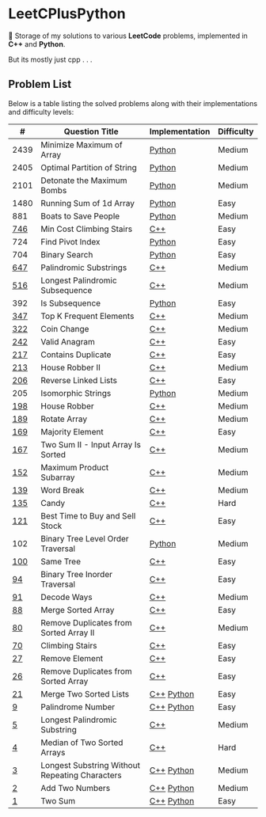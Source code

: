 # LeetCPlusPython

🚀 Storage of my solutions to various **LeetCode** problems, implemented in
**C++** and **Python**.

But its mostly just cpp . . .

## Problem List

Below is a table listing the solved problems along with their implementations and difficulty levels:

| #                                                                                                                         | Question Title                                 | Implementation                                                                | Difficulty |
|---------------------------------------------------------------------------------------------------------------------------|------------------------------------------------|-------------------------------------------------------------------------------|------------|
| 2439                                                                                                                      | Minimize Maximum of Array                      | [Python](./Medium/MinimizeMaxofArray.py)                                      | Medium     |
| 2405                                                                                                                      | Optimal Partition of String                    | [Python](./Medium/OptimalPartitionofStrings.py)                               | Medium     |
| 2101                                                                                                                      | Detonate the Maximum Bombs                     | [Python](./Medium/DetonateMaxBombs.py)                                        | Medium     |
| 1480                                                                                                                      | Running Sum of 1d Array                        | [Python](./Easy/RunningSumofOneDArray.py)                                     | Easy       |
| 881                                                                                                                       | Boats to Save People                           | [Python](./Medium/BoatstoSavePeople.py)                                       | Medium     |
| [746](https://leetcode.com/problems/min-cost-climbing-stairs/)                                                            | Min Cost Climbing Stairs                       | [C++](./Easy/MinCostClimbingStairs.cpp)                                       | Easy       |
| 724                                                                                                                       | Find Pivot Index                               | [Python](./Easy/FindPivotIndex.py)                                            | Easy       |
| 704                                                                                                                       | Binary Search                                  | [Python](./Easy/BinarySearch.py)                                              | Easy       |
| [647](https://leetcode.com/problems/palindromic-substrings/)                                                              | Palindromic Substrings                         | [C++](./Medium/PalindromicSubstrings.cpp)                                     | Medium     |
| [516](https://leetcode.com/problems/longest-palindromic-subsequence/)                                                     | Longest Palindromic Subsequence                | [C++](./Medium/LongestPalindromicSubsequence.cpp)                             | Medium     |
| 392                                                                                                                       | Is Subsequence                                 | [Python](./Easy/IsSubsequence.py)                                             | Easy       |
| [347](https://leetcode.com/problems/top-k-frequent-elements/)                                                             | Top K Frequent Elements                        | [C++](./Medium/TopKFrequentElements.cpp)                                      | Medium     |
| [322](https://leetcode.com/problems/coin-change/)                                                                         | Coin Change                                    | [C++](./Medium/CoinChange.cpp)                                                | Medium     |
| [242](https://leetcode.com/problems/valid-anagram/)                                                                       | Valid Anagram                                  | [C++](./Easy/ValidAnagram.cpp)                                                | Easy       |
| [217](https://leetcode.com/problems/contains-duplicate/)                                                                  | Contains Duplicate                             | [C++](./Easy/ContainsDuplicate.cpp)                                           | Easy       |
| [213](https://leetcode.com/problems/house-robber-ii/)                                                                     | House Robber II                                | [C++](./Medium/HouseRobberII.cpp)                                             | Medium     |
| [206](https://leetcode.com/problems/reverse-linked-list/)                                                                 | Reverse Linked Lists                           | [C++](./Easy/ReverseLinkedLists.cpp)                                          | Easy       |
| 205                                                                                                                       | Isomorphic Strings                             | [Python](./Easy/IsomorphicStrings.py)                                         | Medium     |
| [198](https://leetcode.com/problems/house-robber/)                                                                        | House Robber                                   | [C++](./Medium/HouseRobber.cpp)                                               | Medium     |
| [189](https://leetcode.com/problems/rotate-array/?envType=study-plan-v2&envId=top-interview-150)                          | Rotate Array                                   | [C++](./Medium/RotateArray.cpp)                                               | Medium     |
| [169](https://leetcode.com/problems/majority-element/?envType=study-plan-v2&envId=top-interview-150)                      | Majority Element                               | [C++](./Easy/MajorityElement.cpp)                                             | Easy       |
| [167](https://leetcode.com/problems/two-sum-ii-input-array-is-sorted/)                                                    | Two Sum II - Input Array Is Sorted             | [C++](./Medium/TwoSumII-InputArrayIsSorted.cpp)                               | Medium     |
| [152](https://leetcode.com/problems/maximum-product-subarray/)                                                            | Maximum Product Subarray                       | [C++](./Medium/MaximumProductSubarray.cpp)                                    | Medium     |
| [139](https://leetcode.com/problems/word-break/)                                                                          | Word Break                                     | [C++](./Medium/WordBreak.cpp)                                                 | Medium     |
| [135](https://leetcode.com/problems/candy/?envType=study-plan-v2&envId=top-interview-150)                                 | Candy                                          | [C++](./Hard/Candy.cpp)                                                       | Hard       |
| [121](https://leetcode.com/problems/best-time-to-buy-and-sell-stock/?envType=study-plan-v2&envId=top-interview-150)       | Best Time to Buy and Sell Stock                | [C++](./Easy/BestTimeToBuyAndSellStocks.cpp)                                  | Easy       |
| 102                                                                                                                       | Binary Tree Level Order Traversal              | [Python](./Medium/BinaryTreeLevelOrderTraversal.py)                           | Medium     |
| [100](https://leetcode.com/problems/same-tree/)                                                                           | Same Tree                                      | [C++](./Easy/SameTree.cpp)                                                    | Easy       |
| [94](https://leetcode.com/problems/binary-tree-inorder-traversal/)                                                        | Binary Tree Inorder Traversal                  | [C++](./Easy/BinaryTreeInorderTraversal.cpp)                                  | Easy       |
| [91](https://leetcode.com/problems/decode-ways/)                                                                          | Decode Ways                                    | [C++](./Medium/DecodeWays.cpp)                                                | Medium     |
| [88](https://leetcode.com/problems/merge-sorted-array/?envType=study-plan-v2&envId=top-interview-150)                     | Merge Sorted Array                             | [C++](./Easy/MergeSortedArray.cpp)                                            | Easy       |
| [80](https://leetcode.com/problems/remove-duplicates-from-sorted-array-ii/?envType=study-plan-v2&envId=top-interview-150) | Remove Duplicates from Sorted Array II         | [C++](./Medium/RemoveDuplicatesFromSortedArrayII.cpp)                         | Medium     |
| [70](https://leetcode.com/problems/climbing-stairs/)                                                                      | Climbing Stairs                                | [C++](./Easy/ClimbingStairs.cpp)                                              | Easy       |
| [27](https://leetcode.com/problems/remove-element/?envType=study-plan-v2&envId=top-interview-150)                         | Remove Element                                 | [C++](./Easy/RemoveElement.cpp)                                               | Easy       |
| [26](https://leetcode.com/problems/remove-duplicates-from-sorted-array/?envType=study-plan-v2&envId=top-interview-150)    | Remove Duplicates from Sorted Array            | [C++](./Easy/RemoveDuplicatesFromSortedArray.cpp)                             | Easy       |
| [21](https://leetcode.com/problems/merge-two-sorted-lists/)                                                               | Merge Two Sorted Lists                         | [C++](./Easy/MergeTwoSortedLists.cpp) [Python](./Easy/MergeTwoSortedLists.py) | Easy       |
| [9](https://leetcode.com/problems/palindrome-number/)                                                                     | Palindrome Number                              | [C++](./Easy/Palindrome.cpp) [Python](./Easy/Palindrome.py)                   | Easy       |
| [5](https://leetcode.com/problems/longest-palindromic-substring/)                                                         | Longest Palindromic Substring                  | [C++](./Medium/LongestPalindromicSubstring.cpp)                               | Medium     |
| [4](https://leetcode.com/problems/median-of-two-sorted-arrays/?envType=list&envId=rlfab1sc)                               | Median of Two Sorted Arrays                    | [C++](./Hard/MedianOfTwoSortedArrays.cpp)                                     | Hard       |
| [3](https://leetcode.com/problems/longest-substring-without-repeating-characters/)                                        | Longest Substring Without Repeating Characters | [C++](./Medium/LongestSubstring.cpp) [Python](./Medium/LongestSubstring.py)   | Medium     |
| [2](https://leetcode.com/problems/add-two-numbers/)                                                                       | Add Two Numbers                                | [C++](./Medium/AddTwoNumbers.cpp) [Python](./Medium/AddTwoNumbers.py)         | Medium     |
| [1](https://leetcode.com/problems/two-sum/)                                                                               | Two Sum                                        | [C++](./Easy/TwoSum.cpp) [Python](./Easy/TwoSum.py)                           | Easy       |
